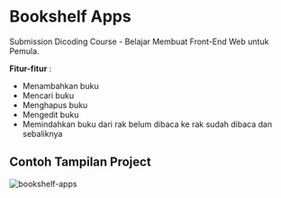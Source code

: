 # Bookshelf Apps
Submission Dicoding Course - Belajar Membuat Front-End Web untuk Pemula.  

**Fitur-fitur** :
- Menambahkan buku
- Mencari buku
- Menghapus buku
- Mengedit buku
- Memindahkan buku dari rak belum dibaca ke rak sudah dibaca dan sebaliknya


## Contoh Tampilan Project
![bookshelf-apps](https://user-images.githubusercontent.com/94782135/142796053-fc8265cc-5c9e-465d-8530-d5955b2e721e.png)
